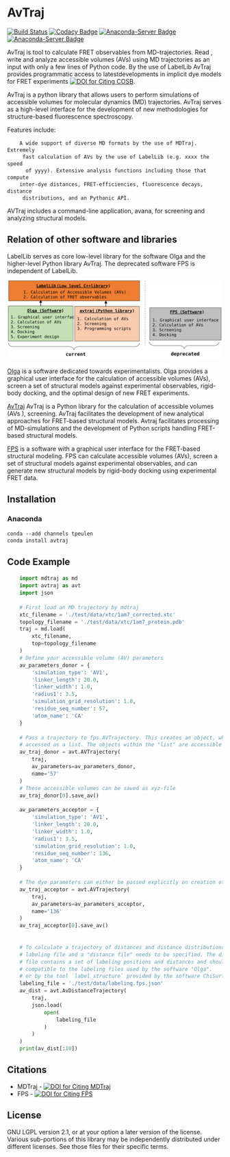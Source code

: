 # AvTraj
[![Build Status](https://travis-ci.org/Fluorescence-Tools/avtraj.svg?branch=master)](https://travis-ci.org/Fluorescence-Tools/avtraj)
[![Codacy Badge](https://api.codacy.com/project/badge/Grade/146004a9bd4a4c19b2fd55b8c3d10182)](https://www.codacy.com/manual/tpeulen/avtraj?utm_source=github.com&amp;utm_medium=referral&amp;utm_content=Fluorescence-Tools/avtraj&amp;utm_campaign=Badge_Grade)
[![Anaconda-Server Badge](https://anaconda.org/tpeulen/avtraj/badges/installer/conda.svg)](https://conda.anaconda.org/tpeulen)
[![Anaconda-Server Badge](https://anaconda.org/tpeulen/avtraj/badges/platforms.svg)](https://anaconda.org/tpeulen/avtraj)

AvTraj is tool to calculate FRET observables from MD-trajectories. Read
, write and analyze accessible volumes (AVs) using MD trajectories as an
input with only a few lines of Python code. By the use of LabelLib AvTraj
provides programmatic access to latestdevelopments in implicit dye models
for FRET experiments [![DOI for Citing COSB](https://img.shields.io/badge/DOI-10.1016/j.sbi.2016.11.012-blue.svg)](https://doi.org/10.1016/j.sbi.2016.11.012). 

AvTraj is a python library that allows users to perform simulations of
accessible volumes for molecular dynamics (MD) trajectories. AvTraj serves
as a high-level interface for the development of new methodologies for
 structure-based fluorescence spectroscopy.

Features include:

        A wide support of diverse MD formats by the use of MDTraj. Extremely
         fast calculation of AVs by the use of LabelLib (e.g. xxxx the speed
          of yyyy). Extensive analysis functions including those that compute
        inter-dye distances, FRET-efficiencies, fluorescence decays, distance
         distributions, and an Pythonic API.

AVTraj includes a command-line application, avana, for screening and
 analyzing structural models.

## Relation of other software and libraries
LabelLib serves as core low-level library for the software Olga and the
higher-level Python library AvTraj. The deprecated software FPS is
independent of LabelLib.

![LabelLib and other software/libraries][3]

[Olga](https://github.com/Fluorescence-Tools/Olga) is a software dedicated
 towards experimentalists. Olga provides a graphical user interface for the
  calculation of accessible volumes (AVs), screen a set of structural models
   against experimental observables, rigid-body docking, 
and the optimal design of new FRET experiments.

[AvTraj](https://github.com/Fluorescence-Tools/avtraj)
AvTraj is a Python library for the calculation of accessible volumes (AVs
), screening. AvTraj facilitates the development of new analytical approaches
for FRET-based structural models. Avtraj facilitates processing of 
MD-simulations and the development of Python scripts handling FRET-based
 structural models. 

[FPS](http://www.mpc.hhu.de/software/fps.html) is a software with a graphical
user interface for the FRET-based structural modeling. FPS can calculate
accessible volumes (AVs), screen a set of structural models against
experimental observables, and can generate new structural 
models by rigid-body docking using experimental FRET data.

## Installation
### Anaconda

```commandline
conda --add channels tpeulen
conda install avtraj
```

## Code Example
```python
    import mdtraj as md
    import avtraj as avt
    import json
    
    # First load an MD trajectory by mdtraj
    xtc_filename = './test/data/xtc/1am7_corrected.xtc'
    topology_filename = './test/data/xtc/1am7_protein.pdb'
    traj = md.load(
        xtc_filename,
        top=topology_filename
    )
    # Define your accessible volume (AV) parameters
    av_parameters_donor = {
        'simulation_type': 'AV1',
        'linker_length': 20.0,
        'linker_width': 1.0,
        'radius1': 3.5,
        'simulation_grid_resolution': 1.0,
        'residue_seq_number': 57,
        'atom_name': 'CA'
    }
    
    # Pass a trajectory to fps.AVTrajectory. This creates an object, which can be
    # accessed as a list. The objects within the "list" are accessible volumes
    av_traj_donor = avt.AVTrajectory(
        traj,
        av_parameters=av_parameters_donor,
        name='57'
    )
    # These accessible volumes can be saved as xyz-file
    av_traj_donor[0].save_av()
    
    av_parameters_acceptor = {
        'simulation_type': 'AV1',
        'linker_length': 20.0,
        'linker_width': 1.0,
        'radius1': 3.5,
        'simulation_grid_resolution': 1.0,
        'residue_seq_number': 136,
        'atom_name': 'CA'
    }
    
    # The dye parameters can either be passed explicitly on creation of the object
    av_traj_acceptor = avt.AVTrajectory(
        traj,
        av_parameters=av_parameters_acceptor,
        name='136'
    )
    av_traj_acceptor[0].save_av()
    
    
    # To calculate a trajectory of distances and distance distributions first a
    # labeling file and a "distance file" needs to be specified. The distance
    # file contains a set of labeling positions and distances and should be
    # compatible to the labeling files used by the software "Olga".
    # or by the tool `label_structure` provided by the software ChiSurf.
    labeling_file = './test/data/labeling.fps.json'
    av_dist = avt.AvDistanceTrajectory(
        traj,
        json.load(
            open(
                labeling_file
            )
        )
    )
    print(av_dist[:10])
```

## Citations 
* MDTraj - [![DOI for Citing MDTraj](https://img.shields.io/badge/DOI-10.1016%2Fj.bpj.2015.08.015-blue.svg)](http://doi.org/10.1016/j.bpj.2015.08.015)
* FPS - [![DOI for Citing FPS](https://img.shields.io/badge/DOI-10.1038/nmeth.2222-blue.svg)](http://doi.org/10.1038/nmeth.2222)

## License
GNU LGPL version 2.1, or at your option a later version of the license.
Various sub-portions of this library may be independently distributed under
different licenses. See those files for their specific terms.

[3]: doc/img/software_overview.svg "LabelLib and other software/libraries"

